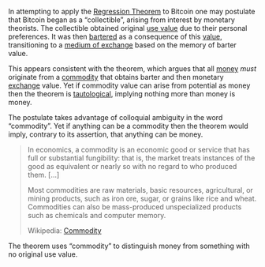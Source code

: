 In attempting to apply the [Regression Theorem]() to Bitcoin one may postulate that Bitcoin began as a “collectible”, arising from interest by monetary theorists. The collectible obtained original [use value]() due to their personal preferences. It was then [bartered]() as a consequence of this [value](), transitioning to a [medium of exchange]() based on the memory of barter value.

This appears consistent with the theorem, which argues that all [money]() *must* originate from a [commodity]() that obtains barter and then monetary [exchange]() value. Yet if commodity value can arise from potential as money then the theorem is [tautological](https://en.m.wikipedia.org/wiki/Tautology), implying nothing more than money is money.

The postulate takes advantage of colloquial ambiguity in the word “commodity”. Yet if anything can be a commodity then the theorem would imply, contrary to its assertion, that anything can be money.

> In economics, a commodity is an economic good or service that has full or substantial fungibility: that is, the market treats instances of the good as equivalent or nearly so with no regard to who produced them. [...]
>
>  Most commodities are raw materials, basic resources, agricultural, or mining products, such as iron ore, sugar, or grains like rice and wheat. Commodities can also be mass-produced unspecialized products such as chemicals and computer memory.
>
> Wikipedia: [Commodity]()

The theorem uses “commodity” to distinguish money from something with no original use value.